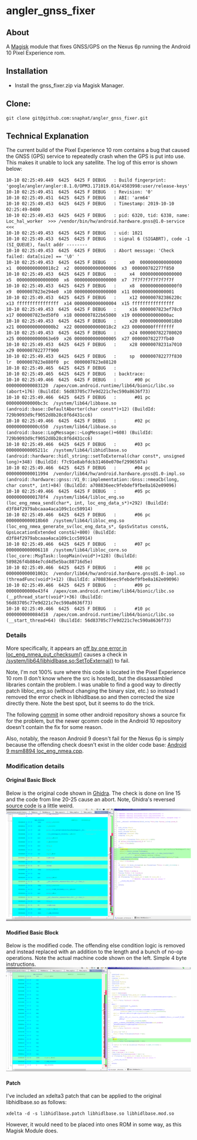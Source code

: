 ﻿# angler_gnss_fixer

## About
A [Magisk](https://magiskmanager.com) module that fixes GNSS/GPS on the Nexus 6p running the Android 10 Pixel Experience rom.
  
## Installation
  * Install the gnss_fixer.zip via Magisk Manager.
  
## Clone:
```
git clone git@github.com:snaphat/angler_gnss_fixer.git
```

## Technical Explanation
The current build of the Pixel Experience 10 rom contains a bug that caused the GNSS (GPS) service to repeatedly crash when the GPS is put into use. This makes it unable to lock any satellite. The log of this error is shown below: 
```
10-10 02:25:49.449  6425  6425 F DEBUG   : Build fingerprint: 'google/angler/angler:8.1.0/OPM3.171019.014/4503998:user/release-keys'
10-10 02:25:49.451  6425  6425 F DEBUG   : Revision: '0'
10-10 02:25:49.451  6425  6425 F DEBUG   : ABI: 'arm64'
10-10 02:25:49.453  6425  6425 F DEBUG   : Timestamp: 2019-10-10 02:25:49-0400
10-10 02:25:49.453  6425  6425 F DEBUG   : pid: 6320, tid: 6338, name: Loc_hal_worker  >>> /vendor/bin/hw/android.hardware.gnss@1.0-service <<<
10-10 02:25:49.453  6425  6425 F DEBUG   : uid: 1021
10-10 02:25:49.453  6425  6425 F DEBUG   : signal 6 (SIGABRT), code -1 (SI_QUEUE), fault addr --------
10-10 02:25:49.453  6425  6425 F DEBUG   : Abort message: 'Check failed: data[size] == '\0' '
10-10 02:25:49.453  6425  6425 F DEBUG   :     x0  0000000000000000  x1  00000000000018c2  x2  0000000000000006  x3  000000782277f850
10-10 02:25:49.453  6425  6425 F DEBUG   :     x4  0000000000000000  x5  0000000000000000  x6  0000000000000000  x7  7f7f7f7f7f7f7f7f
10-10 02:25:49.453  6425  6425 F DEBUG   :     x8  00000000000000f0  x9  0000007823e294e0  x10 0000000000000000  x11 0000000000000001
10-10 02:25:49.453  6425  6425 F DEBUG   :     x12 000000782386220c  x13 ffffffffffffffff  x14 0000000000000004  x15 ffffffffffffffff
10-10 02:25:49.453  6425  6425 F DEBUG   :     x16 0000007823ef78c0  x17 0000007823ed50f0  x18 0000007822b65000  x19 00000000000000ac
10-10 02:25:49.453  6425  6425 F DEBUG   :     x20 00000000000018b0  x21 00000000000000b2  x22 00000000000018c2  x23 00000000ffffffff
10-10 02:25:49.453  6425  6425 F DEBUG   :     x24 0000007822780020  x25 0000000000063e69  x26 0000000000000005  x27 000000782277fb40
10-10 02:25:49.453  6425  6425 F DEBUG   :     x28 00000078231a7010  x29 000000782277f900
10-10 02:25:49.453  6425  6425 F DEBUG   :     sp  000000782277f830  lr  0000007823e880f0  pc  0000007823e88120
10-10 02:25:49.465  6425  6425 F DEBUG   :
10-10 02:25:49.465  6425  6425 F DEBUG   : backtrace:
10-10 02:25:49.466  6425  6425 F DEBUG   :       #00 pc 0000000000083120  /apex/com.android.runtime/lib64/bionic/libc.so (abort+176) (BuildId: 56d83705c77e9d221c7ec590a8636f73)
10-10 02:25:49.466  6425  6425 F DEBUG   :       #01 pc 000000000000bc3c  /system/lib64/libbase.so (android::base::DefaultAborter(char const*)+12) (BuildId: 729b9093d9cf9052d8b28c8f6d431cc6)
10-10 02:25:49.466  6425  6425 F DEBUG   :       #02 pc 000000000000c650  /system/lib64/libbase.so (android::base::LogMessage::~LogMessage()+608) (BuildId: 729b9093d9cf9052d8b28c8f6d431cc6)
10-10 02:25:49.466  6425  6425 F DEBUG   :       #03 pc 000000000005211c  /system/lib64/libhidlbase.so (android::hardware::hidl_string::setToExternal(char const*, unsigned long)+348) (BuildId: f7c91e8abfdcb31460e070ef2996507a)
10-10 02:25:49.466  6425  6425 F DEBUG   :       #04 pc 0000000000011994  /vendor/lib64/hw/android.hardware.gnss@1.0-impl.so (android::hardware::gnss::V1_0::implementation::Gnss::nmeaCb(long, char const*, int)+84) (BuildId: a708836eec9febdef9fbe8a162e09096)
10-10 02:25:49.466  6425  6425 F DEBUG   :       #05 pc 00000000000178f4  /system/lib64/libloc_eng.so (loc_eng_nmea_send(char*, int, loc_eng_data_s*)+292) (BuildId: d3f84f2979abcaaa4aca109c1cc50914)
10-10 02:25:49.466  6425  6425 F DEBUG   :       #06 pc 0000000000018b60  /system/lib64/libloc_eng.so (loc_eng_nmea_generate_sv(loc_eng_data_s*, GpsSvStatus const&, GpsLocationExtended const&)+800) (BuildId: d3f84f2979abcaaa4aca109c1cc50914)
10-10 02:25:49.466  6425  6425 F DEBUG   :       #07 pc 0000000000006118  /system/lib64/libloc_core.so (loc_core::MsgTask::loopMain(void*)+128) (BuildId: 589826f4b884e7cd4d5e5bac88716d5e)
10-10 02:25:49.466  6425  6425 F DEBUG   :       #08 pc 000000000001002c  /vendor/lib64/hw/android.hardware.gnss@1.0-impl.so (threadFunc(void*)+12) (BuildId: a708836eec9febdef9fbe8a162e09096)
10-10 02:25:49.466  6425  6425 F DEBUG   :       #09 pc 00000000000e43f4  /apex/com.android.runtime/lib64/bionic/libc.so (__pthread_start(void*)+36) (BuildId: 56d83705c77e9d221c7ec590a8636f73)
10-10 02:25:49.466  6425  6425 F DEBUG   :       #10 pc 0000000000084d18  /apex/com.android.runtime/lib64/bionic/libc.so (__start_thread+64) (BuildId: 56d83705c77e9d221c7ec590a8636f73)
```

### Details

More specifically, it appears an [off by one error in loc_eng_nmea_put_checksum()](https://android.googlesource.com/platform/hardware/qcom/gps/+/refs/heads/android10-release/msm8994/loc_api/libloc_api_50001/loc_eng_nmea.cpp#69) causes a check in [/system/lib64/libhidlbase.so:SetToExternal()](https://android.googlesource.com/platform/system/libhidl/+/refs/heads/android10-release/base/HidlSupport.cpp#260) to fail.

Note, I'm not 100% sure where this code is located in the Pixel Experience 10 rom (I don't know where the src is hosted), but the dissassambled libraries contain the problem. I was unable to find a good way to directly patch libloc_eng.so (without changing the binary size, etc.) so instead I removed the error check in libhidlbase.so and then corrected the size directly there. Note the best spot, but it seems to do the trick.

The following [commit](https://github.com/z3c-pie/device_sony_msm8974-common/commit/12543c3693e3d55602e3cacbec1f80b44bb80854#diff-62d39461a97da6ab4ced4ef122957333) in some other android repository shows a source fix for the problem, but the newer qcomm code in the Android 10 repository doesn't contain the fix for some reason.

Also, notably, the reason Android 9 doesn't fail for the Nexus 6p is simply because the offending check doesn't exist in the older code base: [Android 9 msm8894 loc_eng_nmea.cpp](https://android.googlesource.com/platform/system/libhidl/+/refs/tags/android-9.0.0_r49/base/HidlSupport.cpp#255).

### Modification details
#### Original Basic Block
Below is the original code shown in [Ghidra](https://ghidra-sre.org/). The check is done on line 15 and the code from line 20-25 cause an abort. Note, Ghidra's reversed source code is a little weird.
![Original Basic Block](https://github.com/snaphat/angler_gnss_fixer/blob/assets/orig.png)

#### Modified Basic Block
Below is the modified code. The offending else condition logic is removed and instead replaced with an addition to the length and a bunch of no-op operations. Note the actual machine code shown on the left. Simple 4 byte instructions.
![Modified Basic Block](https://github.com/snaphat/angler_gnss_fixer/blob/assets/mod.png)

#### Patch
I've included an xdelta3 patch that can be applied to the original libhidlbase.so as follows:
```
xdelta -d -s libhidlbase.patch libhidlbase.so libhidlbase.mod.so
```
However, it would need to be placed into ones ROM in some way, as this Magisk Module does.
